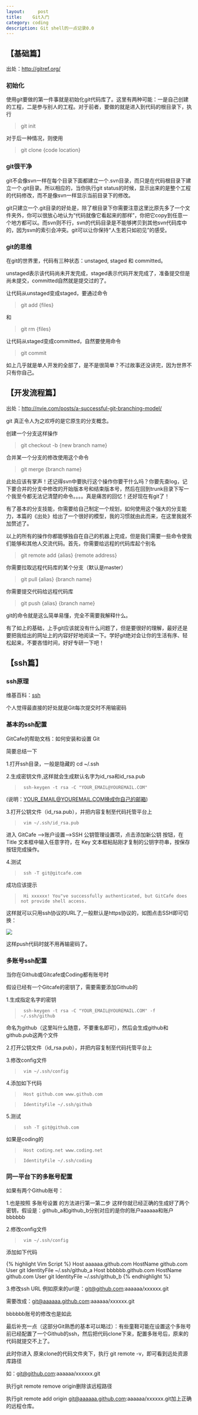 ```yaml
---
layout:     post
title:    Git入门
category: coding
description: Git shell的一点记录0.0
---
```



## 【基础篇】

出处：http://gitref.org/


###  初始化


使用git要做的第一件事就是初始化git代码库了。这里有两种可能：一是自己创建的工程，二是参与别人的工程。对于前者，要做的就是进入到代码的根目录下，执行

>    git init

对于后一种情况，则使用

>    git clone {code location}



###  git很干净


git不会像svn一样在每个目录下面都建立一个.svn目录，而只是在代码根目录下建立一个.git目录。所以相应的，当你执行git status的时候，显示出来的是整个工程的代码修改，而不是像svn一样显示当前目录下的修改。


git只建立一个.git目录的好处是，除了根目录下你需要注意这里比原先多了一个文件夹外，你可以很放心地认为“代码就像它看起来的那样”，你把它copy到任意一个地方都可以。而svn则不行，svn的代码目录是不能够拷贝到其他svn代码库中的，因为svn的索引会冲突。git可以让你保持“人生若只如初见”的感受。



###  git的思维


在git的世界里，代码有三种状态：unstaged, staged 和 committed。


unstaged表示该代码尚未开发完成，staged表示代码开发完成了，准备提交但是尚未提交，committed自然就是提交过的了。


让代码从unstaged变成staged，要通过命令    

>    git add {files}

和

>    git rm {files}

让代码从staged变成committed，自然要使用命令

>    git commit


如上几乎就是单人开发的全部了，是不是很简单？不过故事还没讲完，因为世界不只有你自己。



## 【开发流程篇】

出处：http://nvie.com/posts/a-successful-git-branching-model/


git  真正令人为之欢呼的是它原生的分支概念。


创建一个分支这样操作

>    git checkout -b {new branch name}

合并某一个分支的修改使用这个命令

>    git merge {branch name}


此处应该有掌声！还记得svn中要执行这个操作你要干什么吗？你要先查log，记下要合并的分支中修改的开始版本号和结束版本号，然后在回到trunk目录下写一个我至今都无法记清楚的命令。。。。真是痛苦的回忆！还好现在有git了！



有了基本的分支技能，你需要给自己制定一个规划，如何使用这个强大的分支能力，本篇的《出处》给出了一个很好的模型，我的习惯就由此而来，在这里我就不加赘述了。



以上的所有的操作你都能够独自在自己的机器上完成，但是我们需要一些命令使我们能够和其他人交流代码。首先，你需要给远程的代码库起个别名

>    git remote add {alias} {remote address}

你需要拉取远程代码库的某个分支（默认是master）

>    git pull {alias} {branch name}

你需要提交代码给远程代码库

>    git push {alias} {branch name}

git的命令就是这么简单易懂，完全不需要我解释什么。


有了如上的基础，上手git应该就没有什么问题了，但是要很好的理解，最好还是要把我给出的网址上的内容好好地阅读一下。学好git绝对会让你的生活有序、轻松起来，不要吝惜时间，好好专研一下吧！

## 【ssh篇】

###  ssh原理

维基百科：[ssh][]

个人觉得最直接的好处就是Git每次提交时不用输密码

###  基本的ssh配置

GitCafe的帮助文档：如何安装和设置 Git

简要总结一下

1.打开ssh目录，一般是隐藏的 cd ~/.ssh

2.生成密钥文件,这样就会生成默认名字为id_rsa和id_rsa.pub

>      ssh-keygen -t rsa -C "YOUR_EMAIL@YOUREMAIL.COM"

(说明：YOUR_EMAIL@YOUREMAIL.COM换成你自己的邮箱)

3.打开公钥文件（id_rsa.pub），并把内容复制至代码托管平台上

>      vim ~/.ssh/id_rsa.pub

进入 GitCafe -->账户设置-->SSH 公钥管理设置项，点击添加新公钥 按钮，在 Title 文本框中输入任意字符，在 Key 文本框粘贴刚才复制的公钥字符串，按保存按钮完成操作。

4.测试

>      ssh -T git@gitcafe.com

成功应该提示

>      Hi xxxxxx! You"ve successfully authenticated, but GitCafe does not provide shell access.

这样就可以只用ssh协议的URL了,一般默认是https协议的，如图点击SSH即可切换：

<img src="/images/git-notes/1.jpg">

这样push代码时就不用再输密码了。

###  多账号ssh配置

当你在Github或Gitcafe或Coding都有账号时

假设已经有一个Gitcafe的密钥了，需要需要添加Github的

1.生成指定名字的密钥

>      ssh-keygen -t rsa -C "YOUR_EMAIL@YOUREMAIL.COM" -f ~/.ssh/github

命名为github（这里叫什么随意，不要重名即可），然后会生成github和github.pub这两个文件

2.打开公钥文件（id_rsa.pub），并把内容复制至代码托管平台上

3.修改config文件

>      vim ~/.ssh/config

4.添加如下代码

>      Host github.com www.github.com

>      IdentityFile ~/.ssh/github

5.测试

>      ssh -T git@github.com

如果是coding的

>      Host coding.net www.coding.net

>      IdentityFile ~/.ssh/coding

### 同一平台下的多账号配置

如果有两个Github账号：

1.也是按照 多账号设置 的方法进行第一第二步
这样你就已经正确的生成好了两个密钥，假设是：github_a和github_b分别对应的是你的账户aaaaaa和账户bbbbbb

2.修改config文件

>      vim ~/.ssh/config

添加如下代码

{% highlight Vim Script %}
Host aaaaaa.github.com
HostName github.com
User git
IdentityFile ~/.ssh/github_a
Host bbbbbb.github.com
HostName github.com
User git
IdentityFile ~/.ssh/github_b
{% endhighlight %}

3.修改ssh URL
例如原来的url是：git@github.com:aaaaaa/xxxxxx.git

需要改成：git@aaaaaa.github.com:aaaaaa/xxxxxx.git

bbbbbb账号的修改也是如此


最后补充一点（这部分Git熟悉的基本可以略过）：有些童鞋可能在设置这个多账号前已经配置了一个Github的ssh，然后把代码clone下来，配置多账号后，原来的代码就提交不上了。

此时你进入 原来clone的代码文件夹下，执行 git remote -v，即可看到远处资源库路径

如：git@github.com:aaaaaa/xxxxxx.git

执行git remote remove origin删除该远程路径

执行git remote add origin git@aaaaaa.github.com:aaaaaa/xxxxxx.git加上正确的远程仓库。



[ssh]: http://en.wikipedia.org/wiki/SSH